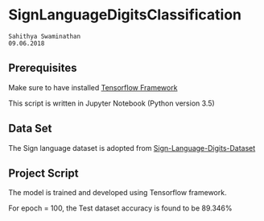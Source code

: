 # SignLanguageDigitsClassification

```
Sahithya Swaminathan
09.06.2018
```

## Prerequisites

Make sure to have installed [Tensorflow Framework](https://www.tensorflow.org/install/)

This script is written in Jupyter Notebook (Python version 3.5)

## Data Set

The Sign language dataset is adopted from [Sign-Language-Digits-Dataset](https://github.com/ardamavi/Sign-Language-Digits-Dataset)

## Project Script

The model is trained and developed using Tensorflow framework.

For epoch = 100, the Test dataset accuracy is found to be 89.346%
